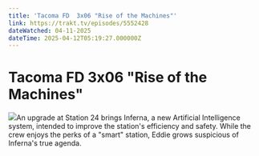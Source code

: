 ```yaml
---
title: 'Tacoma FD  3x06 "Rise of the Machines"' 
link: https://trakt.tv/episodes/5552428
dateWatched: 04-11-2025
dateTime: 2025-04-12T05:19:27.000000Z
---
```

# Tacoma FD  3x06 "Rise of the Machines"

![](https://walter-r2.trakt.tv/images/episodes/005/552/428/screenshots/thumb/03d68ca6a2.jpg)An upgrade at Station 24 brings Inferna, a new Artificial Intelligence system, intended to improve the station's efficiency and safety. While the crew enjoys the perks of a "smart" station, Eddie grows suspicious of Inferna's true agenda.